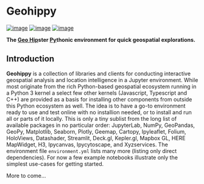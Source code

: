 # Geohippy

[![image](https://colab.research.google.com/assets/colab-badge.svg)](https://colab.research.google.com/github/deeplook/geohippy/blob/master/examples/index.ipynb)
[![image](https://binder.pangeo.io/badge_logo.svg)](https://binder.pangeo.io/v2/gh/deeplook/geohippy/main?urlpath=lab/tree/examples/index.ipynb)
[![image](https://mybinder.org/badge_logo.svg)](https://mybinder.org/v2/gh/deeplook/geohippy/main?urlpath=lab/tree/examples/index.ipynb)

**The <span style="text-decoration: underline">Geo Hip</span>ster <span style="text-decoration: underline">Py</span>thonic environment for quick geospatial explorations.**

## Introduction

**Geohippy** is a collection of libraries and clients for conducting interactive geospatial analysis and location intelligence in a Jupyter environment. While most originate from the rich Python-based geospatial ecosystem running in a Python 3 kernel a select few other kernels (Javascript, Typescript and C++) are provided as a basis for installing other components from outside this Python ecosystem as well. The idea is to have a go-to environment ready to use and test online with no installion needed, or to install and run all or parts of it locally. This is only a tiny sublist from the long list of available packages in no particular order: JupyterLab, NumPy, GeoPandas, GeoPy, Matplotlib, Seaborn, Plotly, Geemap, Cartopy, Ipyleaflet, Folium, HoloViews, Datashader, Streamlit, Deck.gl, Kepler.gl, Mapbox GL, HERE MapWidget, H3, Ipycanvas, Ipycytoscape, and Xyzservices. The environment file `environment.yml` lists many more (listing only direct dependencies). For now a few example notebooks illustrate only the simplest use-cases for getting started.

More to come...
